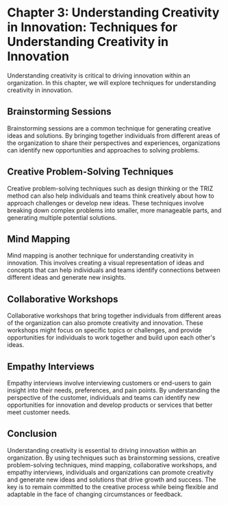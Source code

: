 Chapter 3: Understanding Creativity in Innovation: Techniques for Understanding Creativity in Innovation
========================================================================================================

Understanding creativity is critical to driving innovation within an organization. In this chapter, we will explore techniques for understanding creativity in innovation.

Brainstorming Sessions
----------------------

Brainstorming sessions are a common technique for generating creative ideas and solutions. By bringing together individuals from different areas of the organization to share their perspectives and experiences, organizations can identify new opportunities and approaches to solving problems.

Creative Problem-Solving Techniques
-----------------------------------

Creative problem-solving techniques such as design thinking or the TRIZ method can also help individuals and teams think creatively about how to approach challenges or develop new ideas. These techniques involve breaking down complex problems into smaller, more manageable parts, and generating multiple potential solutions.

Mind Mapping
------------

Mind mapping is another technique for understanding creativity in innovation. This involves creating a visual representation of ideas and concepts that can help individuals and teams identify connections between different ideas and generate new insights.

Collaborative Workshops
-----------------------

Collaborative workshops that bring together individuals from different areas of the organization can also promote creativity and innovation. These workshops might focus on specific topics or challenges, and provide opportunities for individuals to work together and build upon each other's ideas.

Empathy Interviews
------------------

Empathy interviews involve interviewing customers or end-users to gain insight into their needs, preferences, and pain points. By understanding the perspective of the customer, individuals and teams can identify new opportunities for innovation and develop products or services that better meet customer needs.

Conclusion
----------

Understanding creativity is essential to driving innovation within an organization. By using techniques such as brainstorming sessions, creative problem-solving techniques, mind mapping, collaborative workshops, and empathy interviews, individuals and organizations can promote creativity and generate new ideas and solutions that drive growth and success. The key is to remain committed to the creative process while being flexible and adaptable in the face of changing circumstances or feedback.
